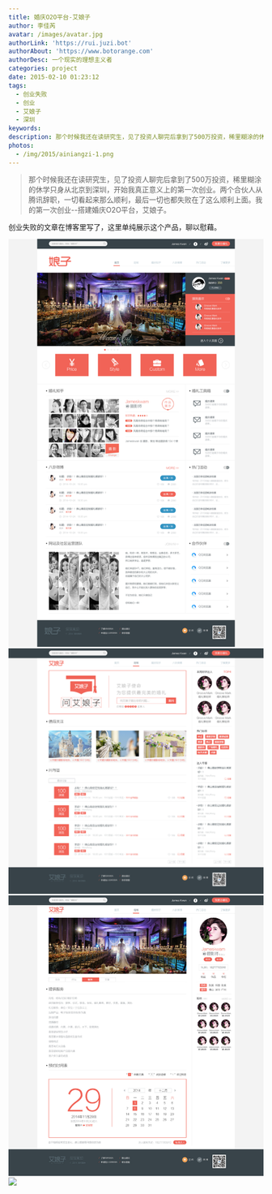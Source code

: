 ```yaml
---
title: 婚庆O2O平台-艾娘子
author: 李佳芮
avatar: /images/avatar.jpg
authorLink: 'https://rui.juzi.bot'
authorAbout: 'https://www.botorange.com'
authorDesc: 一个现实的理想主义者
categories: project
date: 2015-02-10 01:23:12
tags: 
  - 创业失败 
  - 创业 
  - 艾娘子 
  - 深圳
keywords:
description: 那个时候我还在读研究生，见了投资人聊完后拿到了500万投资，稀里糊涂的休学只身从北京到深圳，开始我真正意义上的第一次创业。两个合伙人从腾讯辞职，一切看起来那么顺利，最后一切也都失败在了这么顺利上面。我的第一次创业--搭建婚庆O2O平台，艾娘子。
photos:
  - /img/2015/ainiangzi-1.png
---
```


> 那个时候我还在读研究生，见了投资人聊完后拿到了500万投资，稀里糊涂的休学只身从北京到深圳，开始我真正意义上的第一次创业。两个合伙人从腾讯辞职，一切看起来那么顺利，最后一切也都失败在了这么顺利上面。我的第一次创业--搭建婚庆O2O平台，艾娘子。

创业失败的文章在博客里写了，这里单纯展示这个产品，聊以慰藉。

![](/img/2015/ainiangzi-2.jpg)       
![](/img/2015/ainiangzi-3.jpg)              
![](/img/2015/ainiangzi-4.jpg)       
![](/img/2015/ainiangzi-5.jpg)       